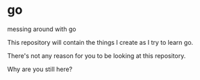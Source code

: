 # go
messing around with go


This repository will contain the things I create as I try to learn go.

There's not any reason for you to be looking at this repository.

Why are you still here?
